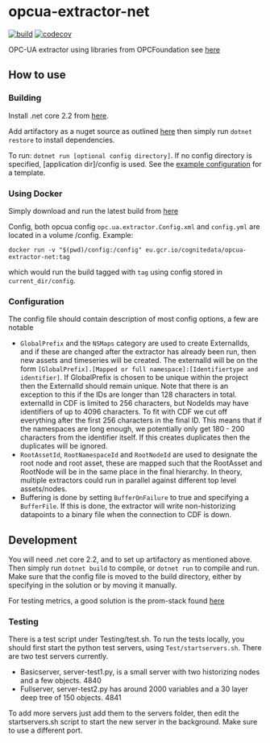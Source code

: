 # opcua-extractor-net
[![build](https://webhooks.dev.cognite.ai/build/buildStatus/icon?job=github-builds/opcua-extractor-net/master)](https://jenkins.cognite.ai/job/github-builds/job/opcua-extractor-net/job/master/)
[![codecov](https://codecov.io/gh/cognitedata/opcua-extractor-net/branch/master/graph/badge.svg?token=SS8CBL93bW)](https://codecov.io/gh/cognitedata/opcua-extractor-net)

OPC-UA extractor using libraries from OPCFoundation see [here](https://github.com/OPCFoundation/UA-.NETStandard)

## How to use

### Building
Install .net core 2.2 from [here](https://dotnet.microsoft.com/download).

Add artifactory as a nuget source as outlined [here](https://cognitedata.atlassian.net/wiki/spaces/IDE/pages/711884992/Migrating+to+Artifactory)
then simply run `dotnet restore` to install dependencies.

To run:
`dotnet run [optional config directory]`. If no config directory is specified, [application dir]/config is used.
See the [example configuration](config/config.example.yml) for a template.

### Using Docker
Simply download and run the latest build from [here](https://console.cloud.google.com/gcr/images/cognitedata/EU/opcua-extractor-net?gcrImageListsize=30)

Config, both opcua config `opc.ua.extractor.Config.xml` and `config.yml` are located in a volume /config. Example:

`docker run -v "$(pwd)/config:/config" eu.gcr.io/cognitedata/opcua-extractor-net:tag`

which would run the build tagged with `tag` using config stored in `current_dir/config`.

### Configuration
The config file should contain description of most config options, a few are notable
 - `GlobalPrefix` and the `NSMaps` category are used to create ExternalIds, and if these are changed after the extractor
 has already been run, then new assets and timeseries will be created. The externalId will be on the form
 `[GlobalPrefix].[Mapped or full namespace]:[Identifiertype and identifier]`. If GlobalPrefix is chosen to be unique within the project then the ExternalId should remain unique.
 Note that there is an exception to this if the IDs are longer than 128 characters in total. externalId in CDF is limited to 256 characters, but NodeIds may have identifiers of up to 4096 characters. To fit with CDF we cut off everything after the first 256 characters in the final ID. This means that if the namespaces are long enough, we potentially only get 180 - 200 characters from the identifier itself. If this creates duplicates then the duplicates will be ignored.
 - `RootAssetId`, `RootNamespaceId` and `RootNodeId` are used to designate the root node and root asset, these are mapped such
 that the RootAsset and RootNode will be in the same place in the final hierarchy. In theory, multiple extractors could
 run in parallel against different top level assets/nodes.
 - Buffering is done by setting `BufferOnFailure` to true and specifying a `BufferFile`. If this is done, the extractor
 will write non-historizing datapoints to a binary file when the connection to CDF is down.

## Development
You will need .net core 2.2, and to set up artifactory as mentioned above. Then simply run `dotnet build` to compile,
or `dotnet run` to compile and run. Make sure that the config file is moved to the build directory, either by specifying
in the solution or by moving it manually.

For testing metrics, a good solution is the prom-stack found [here](https://github.com/evnsio/prom-stack)

### Testing
There is a test script under Testing/test.sh. To run the tests locally, you should first start the python test servers, using `Test/startservers.sh`. There are two test servers currently.

 - Basicserver, server-test1.py, is a small server with two historizing nodes and a few objects. 4840
 - Fullserver, server-test2.py has around 2000 variables and a 30 layer deep tree of 150 objects. 4841

To add more servers just add them to the servers folder, then edit the startservers.sh script to start the new server in the background. Make sure to use a different port.
 
 
